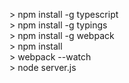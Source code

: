 &gt; npm install -g typescript<br />
&gt; npm install -g typings<br />
&gt; npm install -g webpack<br />
&gt; npm install<br />
&gt; webpack --watch<br />
&gt; node server.js<br />
